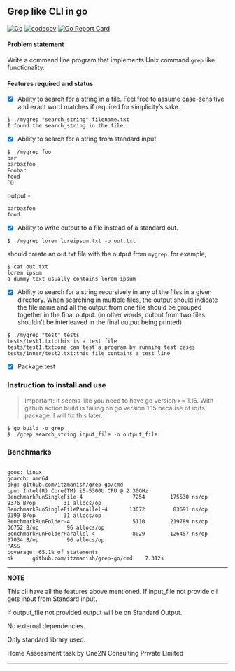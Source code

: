 ## Grep like CLI in go

[![Go](https://github.com/itzmanish/grep-go/actions/workflows/go.yml/badge.svg)](https://github.com/itzmanish/grep-go/actions/workflows/go.yml)
[![codecov](https://codecov.io/gh/itzmanish/grep-go/branch/master/graph/badge.svg?token=H3OOFSCKAE)](https://codecov.io/gh/itzmanish/grep-go)
[![Go Report Card](https://goreportcard.com/badge/github.com/itzmanish/grep-go)](https://goreportcard.com/report/github.com/itzmanish/grep-go)

#### Problem statement

Write a command line program that implements Unix command `grep` like functionality.

#### Features required and status

- [x] Ability to search for a string in a file. Feel free to assume case-sensitive and exact word matches if required for simplicity’s sake.

```
$ ./mygrep "search_string" filename.txt
I found the search_string in the file.
```

- [x] Ability to search for a string from standard input

```
$ ./mygrep foo
bar
barbazfoo
Foobar
food
^D
```

output -

```
barbazfoo
food
```

- [x] Ability to write output to a file instead of a standard out.

```
$ ./mygrep lorem loreipsum.txt -o out.txt
```

should create an out.txt file with the output from `mygrep`. for example,

```
$ cat out.txt
lorem ipsum
a dummy text usually contains lorem ipsum
```

- [x] Ability to search for a string recursively in any of the files in a given directory. When searching in multiple files, the output should indicate the file name and all the output from one file should be grouped together in the final output. (in other words, output from two files shouldn't be interleaved in the final output being printed)

```
$ ./mygrep "test" tests
tests/test1.txt:this is a test file
tests/test1.txt:one can test a program by running test cases
tests/inner/test2.txt:this file contains a test line
```

- [x] Package test

### Instruction to install and use

> Important: It seems like you need to have go version >= 1.16. With github action build is failing on go version 1.15 because of io/fs package. I will fix this later.

```
$ go build -o grep
$ ./grep search_string input_file -o output_file
```

### Benchmarks

```

goos: linux
goarch: amd64
pkg: github.com/itzmanish/grep-go/cmd
cpu: Intel(R) Core(TM) i5-5300U CPU @ 2.30GHz
BenchmarkRunSingleFile-4           	    7254	    175530 ns/op	    9376 B/op	      31 allocs/op
BenchmarkRunSingleFileParallel-4   	   13072	     83691 ns/op	    9399 B/op	      31 allocs/op
BenchmarkRunFolder-4               	    5110	    219789 ns/op	   36752 B/op	      96 allocs/op
BenchmarkRunFolderParallel-4       	    8029	    126457 ns/op	   37034 B/op	      96 allocs/op
PASS
coverage: 65.1% of statements
ok  	github.com/itzmanish/grep-go/cmd	7.312s
```

---

**NOTE**

This cli have all the features above mentioned. If input_file not provide cli gets input from Standard input.

If output_file not provided output will be on Standard Output.

No external dependencies.

Only standard library used.

Home Assessment task by One2N Consulting Private Limited

---
